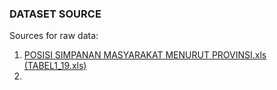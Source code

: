 ### DATASET SOURCE

Sources for raw data:
1. [POSISI SIMPANAN MASYARAKAT MENURUT PROVINSI.xls (TABEL1_19.xls)](https://www.bi.go.id/id/statistik/ekonomi-keuangan/seki/Default.aspx)
2. [](https://archive.ics.uci.edu/ml/datasets/online+retail)